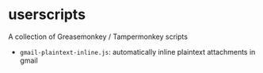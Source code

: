 # userscripts
A collection of Greasemonkey / Tampermonkey scripts

- `gmail-plaintext-inline.js`: automatically inline plaintext attachments in gmail
